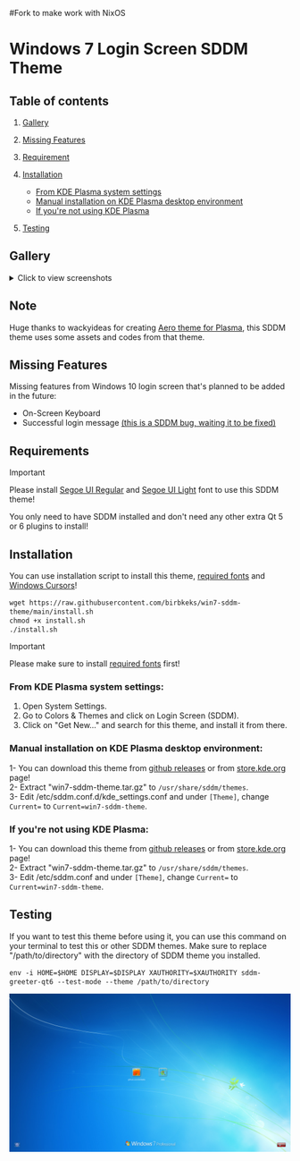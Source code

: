 #Fork to make work with NixOS

# Windows 7 Login Screen SDDM Theme

## Table of contents

1. [Gallery](#gallery)
2. [Missing Features](#missing-features)
3. [Requirement](#requirements)
4. [Installation](#installation)
   - [From KDE Plasma system settings](#from-kde-plasma-system-settings)
   - [Manual installation on KDE Plasma desktop environment](#manual-installation-on-kde-plasma-desktop-environment)
   - [If you're not using KDE Plasma](#if-youre-not-using-kde-plasma)

5. [Testing](#testing)

## Gallery

<details>
  <summary>Click to view screenshots</summary>
   
![preview1](https://github.com/user-attachments/assets/63fc54cd-c2be-4c6c-ba66-ee791333821d)
![preview2](https://github.com/user-attachments/assets/eb025f4b-0800-455a-b528-e9a0d1bc3501)
![preview3](https://github.com/user-attachments/assets/7e1d4215-ee18-44bb-9d85-01dac853a47d)
![preview4](https://github.com/user-attachments/assets/827790fa-12cd-40ec-89c5-6665844a72fb)

</details>

## Note

Huge thanks to wackyideas for creating [Aero theme for Plasma](https://gitgud.io/wackyideas/aerothemeplasma), this SDDM theme uses some assets and codes from that theme.

## Missing Features
Missing features from Windows 10 login screen that's planned to be added in the future:

- On-Screen Keyboard
- Successful login message [(this is a SDDM bug, waiting it to be fixed)](https://github.com/sddm/sddm/issues/1960)

## Requirements

>[!IMPORTANT]
>Please install [Segoe UI Regular](https://github.com/microsoft/reactxp/raw/master/samples/TodoList/src/resources/fonts/SegoeUI-Regular.ttf) and
  [Segoe UI Light](https://github.com/microsoft/reactxp/raw/master/samples/TodoList/src/resources/fonts/SegoeUI-Light.ttf)
      font to use this SDDM theme!

You only need to have SDDM installed and don't need any other extra Qt 5 or 6 plugins to install!

## Installation

You can use installation script to install this theme, [required fonts](#requirements) and [Windows Cursors](https://github.com/birbkeks/windows-cursors)! 

```
wget https://raw.githubusercontent.com/birbkeks/win7-sddm-theme/main/install.sh
chmod +x install.sh
./install.sh
```

>[!IMPORTANT]
>Please make sure to install [required fonts](#requirements) first!

### From KDE Plasma system settings:
1. Open System Settings.
2. Go to Colors & Themes and click on Login Screen (SDDM).
3. Click on "Get New..." and search for this theme, and install it from there.

### Manual installation on KDE Plasma desktop environment:
1- You can download this theme from [github releases](https://github.com/birbkeks/win7-sddm-theme/releases) or from [store.kde.org](https://store.kde.org/p/2192528/) page! <br>
2- Extract "win7-sddm-theme.tar.gz" to `/usr/share/sddm/themes`. <br>
3- Edit /etc/sddm.conf.d/kde_settings.conf  and under `[Theme]`, change `Current=` to `Current=win7-sddm-theme`.

### If you're not using KDE Plasma:
1- You can download this theme from [github releases](https://github.com/birbkeks/win7-sddm-theme/releases) or from [store.kde.org](https://store.kde.org/p/2192528/) page! <br>
2- Extract "win7-sddm-theme.tar.gz" to `/usr/share/sddm/themes`. <br>
3- Edit /etc/sddm.conf  and under `[Theme]`, change `Current=` to `Current=win7-sddm-theme`.

## Testing

If you want to test this theme before using it, you can use this command on your terminal to test this or other SDDM themes. Make sure to replace "/path/to/directory" with the directory of SDDM theme you installed.

```
env -i HOME=$HOME DISPLAY=$DISPLAY XAUTHORITY=$XAUTHORITY sddm-greeter-qt6 --test-mode --theme /path/to/directory
```

![](preview.png)
